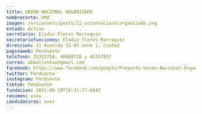 ```yaml
---
title: UNION NACIONAL ORGANIZADO
nombrecorto: UNO
imagen: /src/assets/posts/12_unionnacionalorganizado.png
estado: Activo
secretario: Eladio Flores Marroquin
secretariofunciones: Eladio Flores Marroquin
direccion: 11 Avenida 13-03 zona 1, ciudad
paginaweb: Pendiente
telefono: 35333754, 40988718 y 45347837
correo: abballestas@gmail.com
facebook: https://www.facebook.com/people/Proyecto-Union-Nacional-Organizado-UNO/100079034683618/
twitter: Pendiente
instagram: Pendiente
tiktok: Pendiente
fundacion: 2021-06-19T18:31:17.684Z
resumen: xxxx
candidaturas: xxxx
---
```

